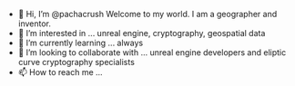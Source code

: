 - 👋 Hi, I’m @pachacrush Welcome to my world. I am a geographer and inventor.
- 👀 I’m interested in ... unreal engine, cryptography, geospatial data
- 🌱 I’m currently learning ... always
- 💞️ I’m looking to collaborate with ... unreal engine developers and eliptic curve cryptography specialists
- 📫 How to reach me ... 

<!---
pachacrush/pachacrush is a ✨ special ✨ repository because its `README.md` (this file) appears on your GitHub profile.
You can click the Preview link to take a look at your changes.
--->
